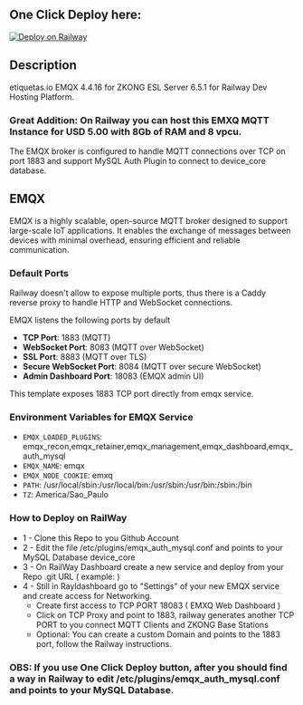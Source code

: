 ## One Click Deploy here:
[![Deploy on Railway](https://railway.com/button.svg)](https://railway.com/template/bH12Xo?referralCode=QfkFc_)

## Description

etiquetas.io EMQX 4.4.16 for ZKONG ESL Server 6.5.1 for Railway Dev Hosting Platform. 

### Great Addition: On Railway you can host this EMXQ MQTT Instance for USD 5.00 with 8Gb of RAM and 8 vpcu.

The EMQX broker is configured to handle MQTT connections over TCP on port 1883 and support MySQL Auth Plugin to connect to device_core database.

## EMQX

EMQX is a highly scalable, open-source MQTT broker designed to support large-scale IoT applications. It enables the exchange of messages between devices with minimal overhead, ensuring efficient and reliable communication.

### Default Ports

Railway doesn't allow to expose multiple ports, thus there is a Caddy reverse proxy to handle HTTP and WebSocket connections.

EMQX listens the following ports by default

- **TCP Port**: 1883 (MQTT)
- **WebSocket Port**: 8083 (MQTT over WebSocket)
- **SSL Port**: 8883 (MQTT over TLS)
- **Secure WebSocket Port**: 8084 (MQTT over secure WebSocket)
- **Admin Dashboard Port**: 18083 (EMQX admin UI)

This template exposes 1883 TCP port directly from emqx service.

### Environment Variables for EMQX Service

- `EMQX_LOADED_PLUGINS`: emqx_recon,emqx_retainer,emqx_management,emqx_dashboard,emqx_auth_mysql
- `EMQX_NAME`: emqx
- `EMQX_NODE_COOKIE`: emxq
- `PATH`: /usr/local/sbin:/usr/local/bin:/usr/sbin:/usr/bin:/sbin:/bin
- `TZ`: America/Sao_Paulo

### How to Deploy on RailWay

- 1 - Clone this Repo to you Github Account
- 2 - Edit the file /etc/plugins/emqx_auth_mysql.conf and points to your MySQL Database device_core
- 3 - On RailWay Dashboard create a new service and deploy from your Repo .git URL ( example: )
- 4 - Still in Rayldashboard go to "Settings" of your new EMQX service and create access for Networking.
   - Create first access to TCP PORT 18083 ( EMXQ Web Dashboard )
   - Click on TCP Proxy and point to 1883, railway generates another TCP PORT to you connect MQTT Clients and ZKONG Base Stations
   - Optional: You can create a custom Domain and points to the 1883 port, follow the Railway instructions.
 
### OBS: If you use One Click Deploy button, after you should find a way in Railway to edit /etc/plugins/emqx_auth_mysql.conf and points to your MySQL Database.
    
